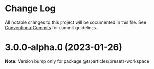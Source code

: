 # Change Log

All notable changes to this project will be documented in this file.
See [Conventional Commits](https://conventionalcommits.org) for commit guidelines.

# 3.0.0-alpha.0 (2023-01-26)

**Note:** Version bump only for package @tsparticles/presets-workspace
